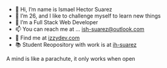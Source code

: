 - 👋 Hi, I’m name is Ismael Hector Suarez
- 👀 I’m 26, and I like to challenge myself to learn new things
- 🌱 I’m a Full Stack Web Developer
- 📫 You can reach me at ... ish-suarez@outlook.com
- 📲 Find me at [izzydev.com](https://izzydev.com)
- 📚 Student Reopository with work is at [ih-suarez](https://github.com/ih-suarez)



A mind is like a parachute, it only works when open

<!---
ish-suarez/ish-suarez is a ✨ special ✨ repository because its `README.md` (this file) appears on your GitHub profile.
You can click the Preview link to take a look at your changes.
--->
